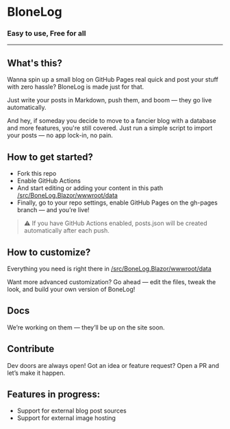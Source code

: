 # BloneLog
### Easy to use, Free for all
---
## What's this?
Wanna spin up a small blog on GitHub Pages real quick and post your stuff with zero hassle?
BloneLog is made just for that.

Just write your posts in Markdown, push them, and boom — they go live automatically.

And hey, if someday you decide to move to a fancier blog with a database and more features, you're still covered. Just run a simple script to import your posts — no app lock-in, no pain.

## How to get started?
- Fork this repo
- Enable GitHub Actions
- And start editing or adding your content in this path
[/src/BoneLog.Blazor/wwwroot/data](/src/BoneLog.Blazor/wwwroot/data)
- Finally, go to your repo settings, enable GitHub Pages on the gh-pages branch — and you’re live!

> ⚠️ If you have GitHub Actions enabled, posts.json will be created automatically after each push.


## How to customize?
Everything you need is right there in
[/src/BoneLog.Blazor/wwwroot/data](/src/BoneLog.Blazor/wwwroot/data)

Want more advanced customization? Go ahead — edit the files, tweak the look, and build your own version of BoneLog!

## Docs
We’re working on them — they’ll be up on the site soon.

## Contribute
Dev doors are always open!
Got an idea or feature request? Open a PR and let’s make it happen.

## Features in progress:
- Support for external blog post sources
- Support for external image hosting

